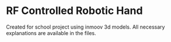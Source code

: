 # RF Controlled Robotic Hand
 Created for school project using inmoov 3d models. All necessary explanations are available in the files.
